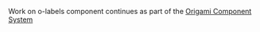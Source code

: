 Work on o-labels component continues as part of the [Origami Component System](https://github.com/Financial-Times/origami/tree/main/components/o-labels)
